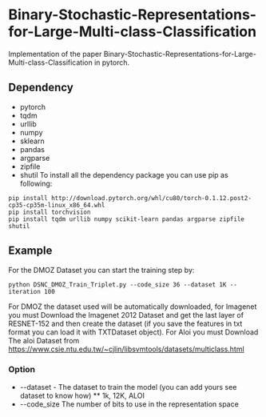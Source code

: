 # Binary-Stochastic-Representations-for-Large-Multi-class-Classification

Implementation of the paper Binary-Stochastic-Representations-for-Large-Multi-class-Classification in pytorch.


## Dependency ##
* pytorch
* tqdm
* urllib
* numpy
* sklearn
* pandas
* argparse
* zipfile
* shutil
To install all the dependency package you can use pip as following:
```
pip install http://download.pytorch.org/whl/cu80/torch-0.1.12.post2-cp35-cp35m-linux_x86_64.whl 
pip install torchvision
pip install tqdm urllib numpy scikit-learn pandas argparse zipfile shutil
```
## Example ##

For the DMOZ Dataset you can start the training step by: 

```
python DSNC_DMOZ_Train_Triplet.py --code_size 36 --dataset 1K --iteration 100
```


For DMOZ the dataset used will be automatically downloaded, for Imagenet you must Download the Imagenet 2012 Dataset and get the last layer of RESNET-152 and then create the dataset (if you save the features in txt format you can load it with TXTDataset object). For Aloi you must Download The aloi Dataset from https://www.csie.ntu.edu.tw/~cjlin/libsvmtools/datasets/multiclass.html

### Option ###
* --dataset - The dataset to train the model (you can add yours see dataset to know how)
 ** 1k, 12K, ALOI
* --code_size The number of bits to use in the representation space
